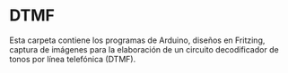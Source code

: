 # DTMF

Esta carpeta contiene los programas de Arduino, diseños en Fritzing, captura de imágenes para la elaboración de un circuito decodificador de tonos por línea telefónica (DTMF).